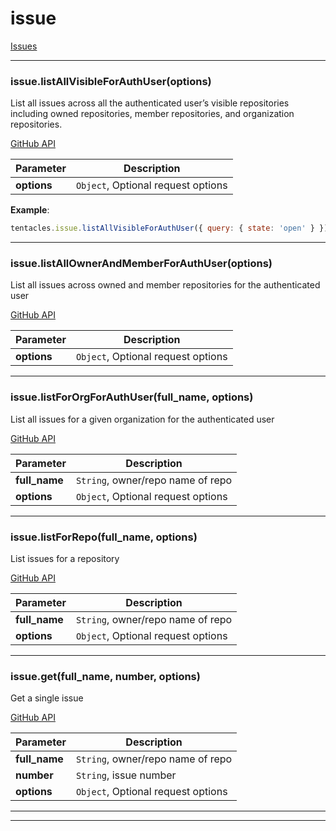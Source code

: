# issue

[Issues](https://developer.github.com/v3/issues/)



* * *

### issue.listAllVisibleForAuthUser(options) 

List all issues across all the authenticated user’s visible repositories including owned
repositories, member repositories, and organization repositories.

[GitHub API](https://developer.github.com/v3/issues/#list-issues)

**Parameter**| **Description** |
--------------|---------------
**options** | `Object`, Optional request options|



**Example**:
```js
tentacles.issue.listAllVisibleForAuthUser({ query: { state: 'open' } })
```


---------------------------

### issue.listAllOwnerAndMemberForAuthUser(options) 

List all issues across owned and member repositories for the authenticated user

[GitHub API](https://developer.github.com/v3/issues/#list-issues)

**Parameter**| **Description** |
--------------|---------------
**options** | `Object`, Optional request options|




---------------------------

### issue.listForOrgForAuthUser(full_name, options) 

List all issues for a given organization for the authenticated user

[GitHub API](https://developer.github.com/v3/issues/#list-issues)

**Parameter**| **Description** |
--------------|---------------
**full_name** | `String`, owner/repo name of repo|
**options** | `Object`, Optional request options|




---------------------------

### issue.listForRepo(full_name, options) 

List issues for a repository

[GitHub API](https://developer.github.com/v3/issues/#list-issues-for-a-repository)

**Parameter**| **Description** |
--------------|---------------
**full_name** | `String`, owner/repo name of repo|
**options** | `Object`, Optional request options|




---------------------------

### issue.get(full_name, number, options) 

Get a single issue

[GitHub API](https://developer.github.com/v3/issues/#get-a-single-issue)

**Parameter**| **Description** |
--------------|---------------
**full_name** | `String`, owner/repo name of repo|
**number** | `String`, issue number|
**options** | `Object`, Optional request options|




---------------------------


* * *










